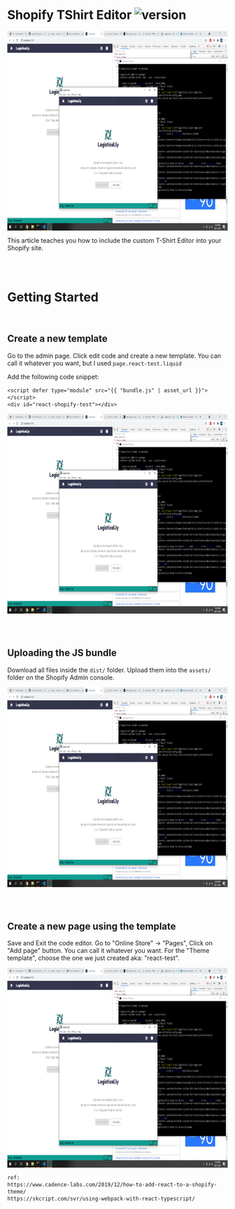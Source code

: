 # Shopify TShirt Editor ![version]

<p align="center">
<img src="https://github.com/DominicFung/logistical.ly/blob/master/src/img/screen-shot-win.png?raw=true" align="center"
     alt="Screenshot of Logistical.ly" width="830" height="456">
</p>

This article teaches you how to include the custom T-Shirt Editor into your Shopify site.

[version]:       https://img.shields.io/badge/version-1-green

<br /><br />

# Getting Started

<br />

## Create a new template

Go to the admin page. Click edit code and create a new template. You can call it whatever you want, but I used `page.react-test.liquid`

Add the following code snippet:
```
<script defer type="module" src="{{ "bundle.js" | asset_url }}"></script>
<div id="react-shopify-test"></div>
```

<p align="center">
<img src="https://github.com/DominicFung/logistical.ly/blob/master/src/img/screen-shot-win.png?raw=true" align="center"
     alt="Screenshot of Logistical.ly" width="830" height="456">
</p>

<br /><br />

## Uploading the JS bundle

Download all files inside the `dist/` folder. Upload them into the `assets/` folder on the Shopify Admin console.

<p align="center">
<img src="https://github.com/DominicFung/logistical.ly/blob/master/src/img/screen-shot-win.png?raw=true" align="center"
     alt="Screenshot of Logistical.ly" width="830" height="456">
</p>

<br /><br />

## Create a new page using the template

Save and Exit the code editor. Go to "Online Store" -> "Pages", Click on "Add page" button. You can call it whatever you want. For the "Theme template", choose the one we just created aka: "react-test".

<p align="center">
<img src="https://github.com/DominicFung/logistical.ly/blob/master/src/img/screen-shot-win.png?raw=true" align="center"
     alt="Screenshot of Logistical.ly" width="830" height="456">
</p>


```
ref:
https://www.cadence-labs.com/2019/12/how-to-add-react-to-a-shopify-theme/
https://skcript.com/svr/using-webpack-with-react-typescript/
```